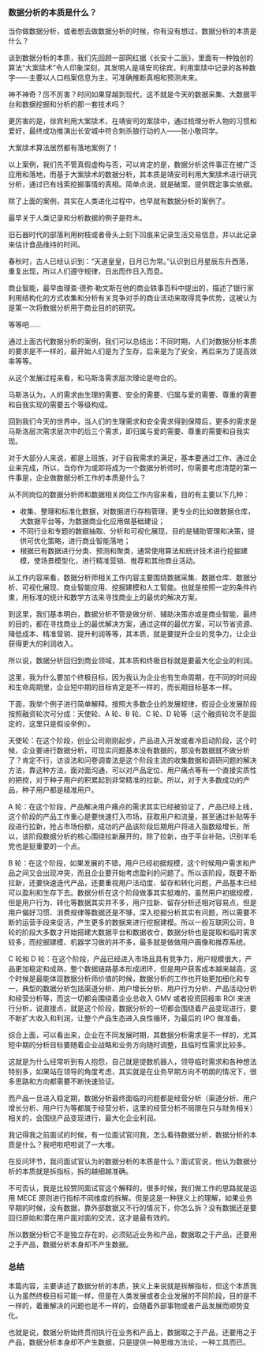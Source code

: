 ### 数据分析的本质是什么？

当你做数据分析，或者想去做数据分析的时候，你有没有想过，数据分析的本质是什么？

谈到数据分析的本质，我们先回顾一部网红据《长安十二辰》，里面有一种独创的算法“大案牍术”令人印象深刻，其发明人是靖安司徐宾，利用案牍中记录的各种数字——主要以人口档案信息为主，可准确推断真相和预测未来。

神不神奇？厉不厉害？时间如果穿越到现代，这不就是今天的数据采集、大数据平台和数据挖掘和分析的那一套技术吗？

更厉害的是，徐宾利用大案牍术，在靖安司的案牍中，通过梳理分析人物的习惯和爱好，最终成功推演出长安城中符合刺杀狼行动的人——张小敬同学。

大案牍术算法居然都有落地案例了！

以上案例，我们先不管真假虚构与否，可以肯定的是，数据分析这件事正在被广泛应用和落地，而基于大案牍术的数据分析，其本质是靖安司利用大案牍术进行研究分析，通过已有线索挖掘事情的真相。简单点说，就是破案，提供既定事实依据。

除了上面的案例，其实在人类进化过程中，也早就有数据分析的案例了。

最早关于人类记录和分析数据的例子是符木。

旧石器时代的部落利用树枝或者骨头上刻下凹痕来记录生活交易信息，并以此记录来估计食品维持的时间。

春秋时，古人已经认识到：“天道皇皇，日月已为常。”认识到日月星辰东升西落，重复出现，所以人们遵守规律，日出而作日入而息。

商业智能，最早由理查·德弥·勒文斯在他的商业轶事百科中提出的，描述了银行家利用结构化的方式收集和分析有关竞争对手的商业活动来取得竞争优势，这被认为是第一次将数据分析用于商业目的的研究。

等等吧……

通过上面古代数据分析的案例，我们可以总结出：不同时期，人们对数据分析本质的要求是不一样的，最开始人们是为了生存，后来是为了安全，再后来为了提高效率等等。

从这个发展过程来看，和马斯洛需求层次理论是吻合的。

马斯洛认为，人的需求由生理的需要、安全的需要、归属与爱的需要、尊重的需要和自我实现的需要五个等级构成。

回到我们今天的世界中，当人们的生理需求和安全需求得到保障后，更多的需求是马斯洛层次需求层次中的后三个需求，即归属与爱的需要、尊重的需要和自我实现。

对于大部分人来说，都是上班族，对于自我需求的满足，基本要通过工作、通过企业来完成，所以，当你作为或即将成为一个数据分析师时，你需要考虑清楚的第一件事是，企业做数据分析工作的本质是什么？

从不同岗位的数据分析师和数据相关岗位工作内容来看，目的有主要以下几种：

  * 收集、整理和标准化数据，对数据进行存档管理，更专业的比如做数据仓库，大数据平台等，为数据商业化应用做基础建设；
  * 不同行业和专题的数据抽取、分析和可视化展现，目的是辅助管理和决策，提供可优化策略，进行商业智能落地；
  * 根据已有数据进行分类、预测和聚类，通常使用算法和统计技术进行挖掘建模，使场景模型化，进行精准营销、推荐和其他商业活动。

从工作内容来看，数据分析师相关工作内容主要围绕数据采集、数据仓库、数据分析、可视化展现、商业智能应用、挖掘建模和人工智能。也就是按照一定的条件约束，用标准的统计和数学方法来寻找商业上的最优的解决方案。

到这里，我们基本明白，数据分析不管是做分析、辅助决策亦或是商业智能，最终的目的，都在寻找商业上的最优解决方案，通过这样的最优方案，可以节省资源、降低成本、精准营销、提升利润等等，其本质，就是要提升企业的竞争力，让企业获得更大的利润收入。

所以说，数据分析回归到商业领域，其本质和终极目标就是要最大化企业的利润。

这里，我为什么要加个终极目标，因为我认为企业也有生命周期，在不同的时间段和生命周期里，企业短中期的目标肯定是不一样的，而长期目标基本一样。

下面，我举个例子进行简单解释。按照大多数企业的发展规律，假设企业发展阶段按照融资轮次可分成：天使轮、A 轮、B 轮、C 轮、D
轮等（这个融资轮次不是固定的，这里只是假设举例）。

天使轮：在这个阶段，创业公司刚刚起步，产品进入开发或者冷启动阶段，这个时候，企业要进行数据分析，可现实问题基本没有数据的，那没有数据就不做分析了？肯定不行，访谈法和问卷调查法是这个阶段主流的收集数据和调研问题的解决方法，靠这种方法，面对面沟通，可以对产品定位、用户痛点等有一个直接实质性的把控，对于种子用户的积累起到非常精准的拉新。所以，对于大多数成功的产品，种子用户都是精准用户。

A
轮：在这个阶段，产品解决用户痛点的需求其实已经被验证了，产品已经上线，这个阶段的产品工作重心是要快速打入市场，获取用户和流量，甚至通过补贴等手段进行拉新，抢占市场份额，成功的产品该阶段后期用户将进入指数级增长，所以，该阶段数据分析的核心围绕拉新展开的，除了拉新，由于平台补贴，识别羊毛党也是挺重要的一个点。

B
轮：在这个阶段，如果发展的不错，用户已经初据规模，这个时候用户需求和产品之间又会出现冲突，而且企业要开始考虑盈利的问题了。所以该阶段，既要不断拉新，还要快速迭代产品，还要重视用户活动度、留存和转化问题，产品基本已经可以盈利和生存下去。数据分析在这个阶段做事其实挺难的，虽然用户初据规模，但是用户行为、转化等数据其实并不多，用户拉新、留存分析还相对容易点，但是用户偏好习惯、消费规律等数据还是不够，深入挖掘分析其实有问题，所以需要不断的运营手段来促活，产生更多的数据来进行挖掘建模。所以一般互联网公司，B
轮的阶段大多数才开始搭建大数据平台和数据收仓，数据分析也是提取和临时需求较多，而挖掘建模、机器学习做的并不多，最多就是做做用户画像和推荐系统。

C 轮和 D
轮：在这个阶段，产品已经进入市场且具有竞争力，用户规模很大，产品更加稳定和成熟，整个数据链路基本形成闭环，但是用户获客成本越来越高，这个时候是最能体现数据分析师价值的时候，数据分析的工作也开始更加细化和专一，典型的数据分析包括渠道分析、用户增长分析、用户行为分析、产品活动分析和经营分析等，而这一切都会围绕着企业总收入
GMV 或者投资回报率 ROI
来进行分析，说直接点，就是这个阶段，数据分析的一切都会围绕着产品变现进行，要不断扩大收入和利润，让整个产品生态进入良性循环，为最后的 IPO 做准备。

综合上面，可以看出来，企业在不同发展时期，其数据分析需求是不一样的，尤其短中期的分析目标要随着企业战略和业务方向随时调整，且临时性需求比较多。

这就是为什么经常听到有人抱怨，自己就是提数机器人，领导临时需求和各种想法特别多，如果站在领导的角度考虑，其实就是在业务早期方向不明朗的情况下，很多思路和方向都需要不断快速验证。

而产品一旦进入稳定期，数据分析最终面临的问题都是经营分析（渠道分析、用户增长分析、用户行为等都属于经营分析，这里的经营分析不局限在只与财务相关）相关的，会围绕产品变现进行，最大化企业利润。

我记得我之前面试的时候，有一位面试官问我，怎么看待数据分析，数据分析的本质是什么？我吧啦吧啦说了一大堆。

在反问环节，我问面试官认为的数据分析的本质是什么？面试官说，他认为数据分析的本质就是拆指标，拆的越细越准确。

不可否认，我是比较赞同面试官这个解释的，很多时候，我们做工作的思路就是运用 MECE
原则进行指标不同维度的拆解。但是这是一种狭义上的理解，如果业务早期的时候，没有数据，靠外部数据又不行的情况下，你怎么拆？没有数据还是要回归原始和潜在用户面对面的交流，这才是最有效的。

所以数据分析它不是独立存在的，必须贴近业务和产品，数据取之于产品，还要用之于产品，数据分析本身却不产生数据。

### 总结

本篇内容，主要讲述了数据分析的本质，狭义上来说就是拆解指标，但这个本质我认为虽然终极目标可能一样，但是在人类发展或者企业发展的不同阶段，目的是不一样的，着重解决的问题也是不一样的，会随着外部事物或者产品发展而顺势变化。

也就是说，数据分析始终贯彻执行在业务和产品上，数据取之于产品，还要用之于产品，数据分析本身却不产生数据，只是提供一种思维方法论，一种工具而已。


